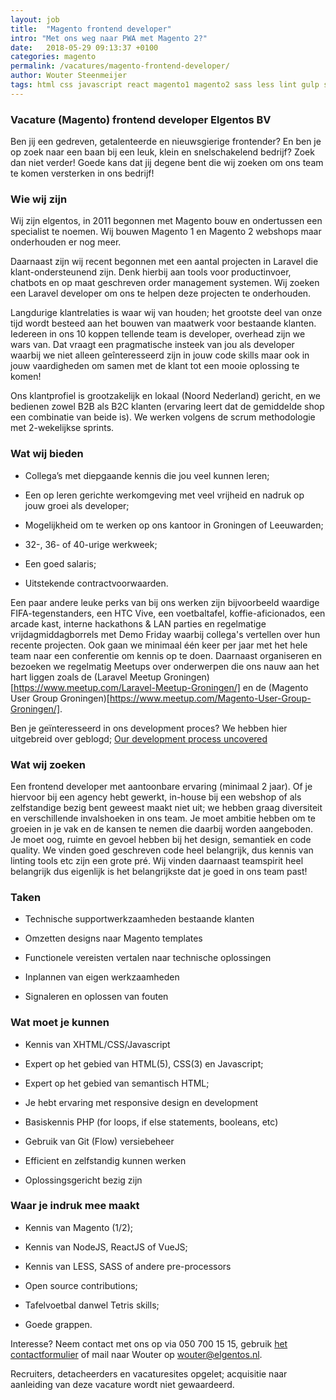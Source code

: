```yaml
---
layout: job
title:  "Magento frontend developer"
intro: "Met ons weg naar PWA met Magento 2?"
date:   2018-05-29 09:13:37 +0100
categories: magento
permalink: /vacatures/magento-frontend-developer/
author: Wouter Steenmeijer
tags: html css javascript react magento1 magento2 sass less lint gulp svg semantiek pwa
---
```


### Vacature (Magento) frontend developer Elgentos BV

Ben jij een gedreven, getalenteerde en nieuwsgierige frontender? En ben je op zoek naar een baan bij een leuk, klein en snelschakelend bedrijf? Zoek dan niet verder! Goede kans dat jij degene bent die wij zoeken om ons team te komen versterken in ons bedrijf!

### Wie wij zijn

Wij zijn elgentos, in 2011 begonnen met Magento bouw en ondertussen een specialist te noemen. Wij bouwen Magento 1 en Magento 2 webshops maar onderhouden er nog meer.

Daarnaast zijn wij recent begonnen met een aantal projecten in Laravel die klant-ondersteunend zijn. Denk hierbij aan tools voor productinvoer, chatbots en op maat geschreven order management systemen. Wij zoeken een Laravel developer om ons te helpen deze projecten te onderhouden.

Langdurige klantrelaties is waar wij van houden; het grootste deel van onze tijd wordt besteed aan het bouwen van maatwerk voor bestaande klanten. Iedereen in ons 10 koppen tellende team is developer, overhead zijn we wars van. Dat vraagt een pragmatische insteek van jou als developer waarbij we niet alleen geînteresseerd zijn in jouw code skills maar ook in jouw vaardigheden om samen met de klant tot een mooie oplossing te komen!

Ons klantprofiel is grootzakelijk en lokaal (Noord Nederland) gericht, en we bedienen zowel B2B als B2C klanten (ervaring leert dat de gemiddelde shop een combinatie van beide is).  We werken volgens de scrum methodologie met 2-wekelijkse sprints.

### Wat wij bieden

* Collega’s met diepgaande kennis die jou veel kunnen leren;

* Een op leren gerichte werkomgeving met veel vrijheid en nadruk op jouw groei als developer;

* Mogelijkheid om te werken op ons kantoor in Groningen of Leeuwarden;

* 32-, 36- of 40-urige werkweek;

* Een goed salaris;

* Uitstekende contractvoorwaarden.

Een paar andere leuke perks van bij ons werken zijn bijvoorbeeld waardige FIFA-tegenstanders, een HTC Vive, een voetbaltafel, koffie-aficionados, een arcade kast, interne hackathons & LAN parties en regelmatige vrijdagmiddagborrels met Demo Friday waarbij collega's vertellen over hun recente projecten. Ook gaan we minimaal één keer per jaar met het hele team naar een conferentie om kennis op te doen. Daarnaast organiseren en bezoeken we regelmatig Meetups over onderwerpen die ons nauw aan het hart liggen zoals de (Laravel Meetup Groningen)[https://www.meetup.com/Laravel-Meetup-Groningen/] en de (Magento User Group Groningen)[https://www.meetup.com/Magento-User-Group-Groningen/].

Ben je geïnteresseerd in ons development proces? We hebben hier uitgebreid over geblogd; [Our development process uncovered](http://elgentos.nl/blog/our-development-process-uncovered/)

### Wat wij zoeken

Een frontend developer met aantoonbare ervaring (minimaal 2 jaar). Of je hiervoor bij een agency hebt gewerkt, in-house bij een webshop of als zelfstandige bezig bent geweest maakt niet uit; we hebben graag diversiteit en verschillende invalshoeken in ons team. 
Je moet ambitie hebben om te groeien in je vak en de kansen te nemen die daarbij worden aangeboden. Je moet oog, ruimte en gevoel hebben bij het design, semantiek en code quality. We vinden goed geschreven code heel belangrijk, dus kennis van linting tools etc zijn een grote pré. 
Wij vinden daarnaast teamspirit heel belangrijk dus eigenlijk is het belangrijkste dat je goed in ons team past!

### Taken

* Technische supportwerkzaamheden bestaande klanten

* Omzetten designs naar Magento templates

* Functionele vereisten vertalen naar technische oplossingen

* Inplannen van eigen werkzaamheden

* Signaleren en oplossen van fouten

### Wat moet je kunnen

* Kennis van XHTML/CSS/Javascript

* Expert op het gebied van HTML(5), CSS(3) en Javascript;
  
* Expert op het gebied van semantisch HTML;

* Je hebt ervaring met responsive design en development

* Basiskennis PHP (for loops, if else statements, booleans, etc)

* Gebruik van Git (Flow) versiebeheer

* Efficient en zelfstandig kunnen werken

* Oplossingsgericht bezig zijn

### Waar je indruk mee maakt

* Kennis van Magento (1/2);

* Kennis van NodeJS, ReactJS of VueJS;

* Kennis van LESS, SASS of andere pre-processors

* Open source contributions;

* Tafelvoetbal danwel Tetris skills;

* Goede grappen.

Interesse? Neem contact met ons op via 050 700 15 15, gebruik [het contactformulier](#contact "contact") of mail naar Wouter op [wouter@elgentos.nl](mailto:wouter@elgentos.nl).

Recruiters, detacheerders en vacaturesites opgelet; acquisitie naar aanleiding van deze vacature wordt niet gewaardeerd. 
